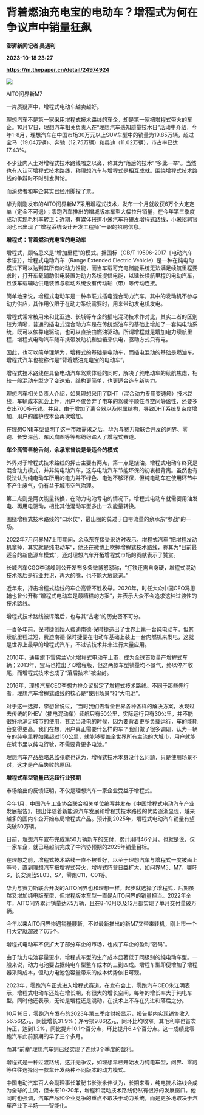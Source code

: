 # 背着燃油充电宝的电动车？增程式为何在争议声中销量狂飙
**澎湃新闻记者 吴遇利**

**2023-10-18 23:27**

**https://m.thepaper.cn/detail/24974924**

![](https://imagecloud.thepaper.cn/thepaper/image/274/620/926.jpg)

AITO问界新M7

一片质疑声中，增程式电动车越卖越好。

理想汽车不是第一家采用增程式技术路线的车企，却是第一家把增程式带火的车企。10月17日，理想汽车相关负责人在“理想汽车感知质量技术日”活动中介绍，今年1-8月，理想汽车在中国市场30万元以上SUV车型中的销量为19.85万辆，超过宝马（19.04万辆）、奔驰（12.75万辆）和奥迪（11.02万辆），市占率已达17.43%。

不少业内人士对增程式技术路线嗤之以鼻，称其为“落后的技术”“多此一举”。当然也有人认可增程式技术路线，称理想汽车与增程式是相互成就。围绕增程式技术路线的争辩时不时引发舆论。

而消费者和车企其实已经用脚投了票。

华为刚刚发布的AITO问界新M7采用增程式技术，发布一个月就收获6万个大定定单（定金不可退）；零跑汽车推出的增城版本车型大幅拉升销量，在今年第三季度成功实现毛利率转正；近期，有媒体报道小米汽车将研发增程式路线，小米招聘官网也已出现了“增程系统设计开发工程师”一职的招聘信息。

**增程式：背着燃油充电宝的电动车**

增程式，顾名思义是“增加里程”的模式。据国标（GB/T 19596-2017《电动汽车术语》），增程式电动汽车（Range Extended Electric Vehicle）是一种在纯电动模式下可以达到其所有的动力性能，而当车载可充电储能系统无法满足续航里程要求时，打开车载辅助供电装置为动力系统提供电能，以延长续航里程的电动汽车，且该车载辅助供电装置与驱动系统没有传动轴（带）等传动连接。

简单地来说，增程式电动车是一种串联式插电混合动力汽车，其中的发动机不参与动力供应，其作用仅限于在动力系统需要时，用来带动发电机发电。

增程式常常被用来和比亚迪、长城等车企的插电混动技术作对比，其实二者的区别较为清晰，普通的插电式混合动力车是在传统燃油车的基础上增加了一套纯电动系统，既可以依靠电驱动，也可以直接由燃油驱动。所谓增程就是增加电力续航里程，增程式电动汽车随车携带发动机和油箱来供电，驱动方式只有电。

因此，也可以简单理解为，增程式的基础是电动车，而插电混动的基础是燃油车。增程式汽车也被称作是“背着燃油充电宝的电动车”。

增程式技术路线在具备电动汽车驾乘体验的同时，解决了纯电动车的续航焦虑，相较一般混动车型少了变速箱，结构更简单，也更适合造车新势力。

理想汽车相关负责人介绍，如果理想采用了DHT（混合动力专用变速箱）技术路线，车辆成本就会上升，用户不仅舍弃了电车的驾驶平顺性与空间静谧性，还要多支出700多元钱。并且，由于增加了离合器以及附属结构，导致DHT系统复杂度增加，用户的维护成本会再次增加。

在理想ONE车型证明了这一市场需求之后，华为与赛力斯联合开发的问界、零跑、长安深蓝、东风岚图等等都纷纷踏入了增程式赛道。

**车企高管唇枪舌剑，余承东曾说是最适合的模式**

外界对于增程式技术路线的抨击主要有两点，第一点是烧油。增程式电动车终究是混合动力模式，并非纯电动汽车，这与电动汽车节能环保的初衷相背离。虽然也有说法认为纯电动车所用的电力并不绿色、电池不够环保，但纯电动车在使用环节中不产生废气，仍有益于城市空气治理。

第二点则是两次能量转换，在动力电池亏电的情况下，增程式电动车就需要用油发电、再用电驱动，相比其他混动车型多出一次能量转换。

围绕增程式技术路线的“口水仗”，最出圈的莫过于自带流量的余承东“参战”的一场。

2022年7月问界M7上市期间，余承东在接受采访时表示，增程式汽车“把增程发动机拿掉，其实就是纯电动车”，他还在微博上吹捧增程式技术路线，称其为“目前最适合的新能源车模式”，还对理想汽车开拓增程式市场的贡献表示了赞赏。

长城汽车CGO李瑞峰则公开发布多条微博怒怼称，“打铁还需自身硬，增程式混动技术落后是行业共识，再大的嘴，也不能大放厥词。”

近年来，抨击增程式路线的车企高管不胜枚举。2020年，时任大众中国CEO冯思翰也曾公开称“增程式电动车是最糟糕的方案”，并表示大众不会追求这种过渡性的技术路线。

增程式技术路线被评落后，也与其“古老”的历史密不可分。

一百多年前，保时捷创始人费迪南德·保时捷造出了世界上第一台纯电动车，但其续航里程过短，费迪南德·保时捷便在电动车基础上装上一台内燃机来发电，这就是世界上最早的增程式汽车，不过该技术并未进行大量应用。

2010年，通用旗下雪佛兰Volt增程式电动车上市，成为全球首款量产增程式车辆；2013年，宝马也推出了i3增程版，但这两款车型销量均不景气，终以停产收尾，而增程式技术也成了“落后技术”被尘封。

2016年，理想汽车CEO李想力排众议敲定了增程式技术路线。不同于那些先行者，理想汽车增程式路线的核心是“使用场景”和“大电池”。

对于这一选择，李想曾说过，“当时我们去看全世界各种各样的解决方案，发现过去传统的PHEV（插电混动车）续航只有50公里，实际运行只有30公里，并不能很好地满足城市的使用，甚至当没电的时候，因为要背着更多负载运行，车的能耗会变得更高。我们在想，用户真正需要什么样的车？我们做了很多调研，认为一辆车的纯电里程如果超过150公里，就能够覆盖全世界所有主流的大城市，用户就能在城市里以纯电行驶，不需要背更多电池。”

理想汽车产品战略总监张骁也认为，增程式技术本身没什么问题，只是使用场景不对，这才是产品失败的原因。

**增程式车型销量已远超行业预期**

市场给出的反馈证明，不仅是理想汽车一家企业受益于增程式。

今年1月，中国汽车工业协会联合相关单位编写并发布《中国增程式电动汽车产业发展报告》，提出伴随着新能源汽车发展和增程式技术路线的优势逐渐显现，越来越多的国内车企开始布局增程式产品。预计到2025年，增程式电动汽车销量有望突破50万辆。

日前，理想汽车宣布完成第50万辆新车的交付，累计用时46个月。也就是说，仅一家车企，就已经超前完成了中汽协预期的2025年销量目标。

在理想之前，增程式技术路线一直不被看好，以至于理想汽车与增程式一度被画上等号，直到理想汽车把增程式带火，增程式阵营日益扩大，如问界M5、M7，哪吒S，长安深蓝SL03、S7，零跑C11、C01等。

华为与赛力斯联合开发的AITO问界也和理想一样，起步就选择了增程式，后期虽然又增加纯电版车型，但增程版本车型一直是AITO问界的销量担当。2022年全年，AITO问界累计销量达7.5万辆，且在8-10月以及12月都实现了单月交付量破万辆。

今年以来AITO问界惨遇销量腰斩，不过最新推出的新M7又带来转机，刚上市一个月大定就超过了6万个。

增程式电动车不仅扩大了部分车企的市场，也成了车企的盈利“密码”。

由于动力电池容量更小，增程式车型的生产成本显著低于同级别的纯电动车型。一般来说，动力电池要占据纯电车型整车成本的三到四成。增程车型即便增加了增程器采购成本，但动力电池包容量带来的成本优势依旧可观。

2023年，零跑汽车正式进入增程式赛道。在发布会上，零跑汽车CEO朱江明表示，增程式电动车还处在增长期，有很大的增长空间，每年的增长率大于纯电车型。同时他还表示，无论是增程还是混动，在技术上不存在先进和落后之分。

10月16日，零跑汽车发布的2023年第三季度财报显示，报告期内实现销售收入56.56亿元，同比增长31.9%；净亏损9.86亿元，同环比均收窄。其毛利率也首次转正，达到1.2%，同比提升10.1个百分点，环比提升6.4个百分点。这一成绩比零跑汽车此前预期的早了三个多月。

而其“前辈”理想汽车则已经实现了连续3个季度的盈利。

增程式是一种过渡路线，这并无争议，如理想早已开始发力纯电车型，问界、零跑等往往选择同一款车开发两种不同版本的动力模式。

中国电动汽车百人会副理事长兼秘书长张永伟认为，长期来看，纯电技术路线会成为全球的主流，但未来10-20年，增程和混动技术路线仍然有很好的发展窗口。他同时也强调，汽车产品和企业竞争的重点不取决于动力系统，而是更多地取决于汽车产业下半场——智能化。